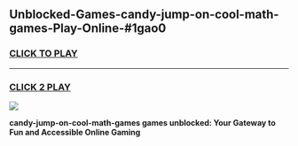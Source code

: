
## Unblocked-Games-candy-jump-on-cool-math-games-Play-Online-#1gao0
<h3>
<a href="https://premium.freeplayer.one?title=candy-jump-on-cool-math-games&ref=27F">CLICK TO PLAY</a></h3>
<hr>

<h3>
<a href="https://premium.freeplayer.one?title=candy-jump-on-cool-math-games&ref=27F">CLICK 2 PLAY</a>
  
</h3>

<a href="https://premium.freeplayer.one?title=candy-jump-on-cool-math-games&ref=27F"><img src="https://clearcache.store/games.png"></a>


**candy-jump-on-cool-math-games games unblocked: Your Gateway to Fun and Accessible Online Gaming**
